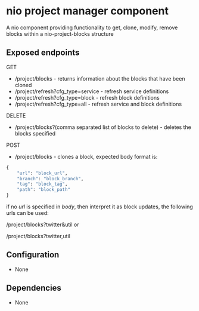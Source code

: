 # nio project manager component

A nio component providing functionality to get, clone, modify, remove blocks
within a nio-project-blocks structure

## Exposed endpoints

GET

* /project/blocks - returns information about the blocks that have been cloned
* /project/refresh?cfg_type=service - refresh service definitions
* /project/refresh?cfg_type=block - refresh block definitions
* /project/refresh?cfg_type=all - refresh service and block definitions

DELETE

* /project/blocks?(comma separated list of blocks to delete) - deletes the blocks specified

POST
* /project/blocks - clones a block, expected body format is:
```python
{
    "url": "block_url",
    "branch": "block_branch",
    "tag": "block_tag",
    "path": "block_path"
}
```

if no *url* is specified in *body*, then interpret it as block updates, the following urls can be used:

/project/blocks?twitter&util or

/project/blocks?twitter,util

## Configuration

- None


## Dependencies

- None
